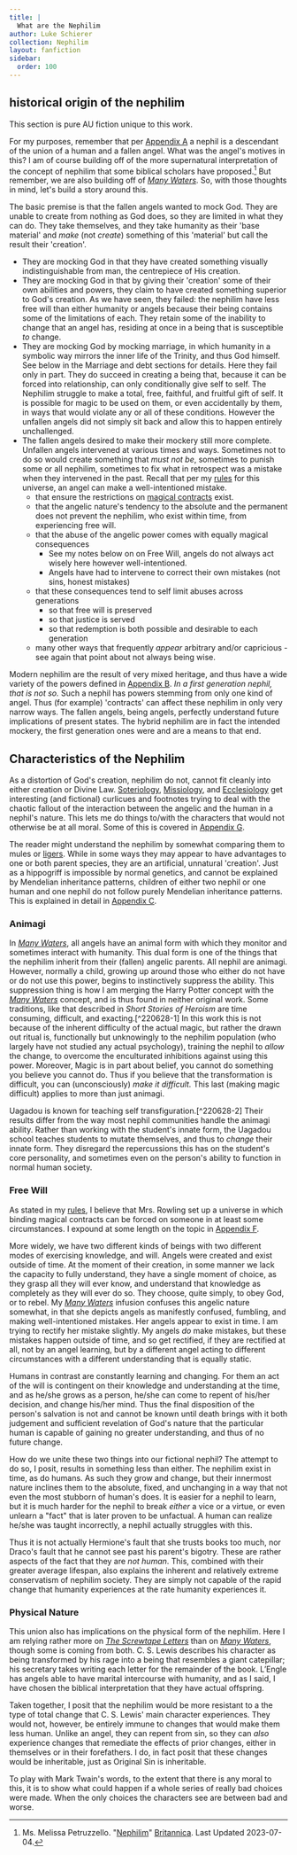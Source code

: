```yaml
---
title: |
  What are the Nephilim
author: Luke Schierer
collection: Nephilim
layout: fanfiction
sidebar:
  order: 100
---
```


## historical origin of the nephilim

This section is pure AU fiction unique to this work.

For my purposes, remember that per [Appendix A][AA] a nephil is a descendant of the union
of a human and a fallen angel. What was the angel's motives in this? I am of course
building off of the more supernatural interpretation of the concept of nephilim that
some biblical scholars have proposed.[^230714-1] But remember, we are also building off
of _[Many Waters][MW]_. So, with those thoughts in mind, let's build a story around
this.

The basic premise is that the fallen angels wanted to mock God. They are unable to
create from nothing as God does, so they are limited in what they can do. They
take themselves, and they take humanity as their 'base material' and _make_ (not
_create_) something of this 'material' but call the result their 'creation'.

- They are mocking God in that they have created something visually indistinguishable
  from man, the centrepiece of His creation.
- They are mocking God in that by giving their 'creation' some of their own abilities
  and powers, they claim to have created something superior to God's creation. As we
  have seen, they failed: the nephilim have less free will than either humanity or
  angels because their being contains some of the limitations of each. They retain
  some of the inability to change that an angel has, residing at once in a being that
  is susceptible _to_ change.
- They are mocking God by mocking marriage, in which humanity in a symbolic way
  mirrors the inner life of the Trinity, and thus God himself. See below in the
  Marriage and debt sections for details. Here they fail only in part. They do
  succeed in creating a being that, because it can be forced into relationship,
  can only conditionally give self to self. The Nephilim struggle to make a total,
  free, faithful, and fruitful gift of self. It is possible for magic to be used on
  them, or even accidentally by them, in ways that would violate any or all of these
  conditions. However the unfallen angels did not simply sit back and allow this to
  happen entirely unchallenged.
- The fallen angels desired to make their mockery still more complete. Unfallen angels
  intervened at various times and ways. Sometimes not to do so would create something
  that _must not be_, sometimes to punish some or all nephilim, sometimes to fix what
  in retrospect was a mistake when they intervened in the past. Recall that per my [rules][AA]
  for this universe, an angel can make a well-intentioned mistake.
  - that ensure the restrictions on [magical contracts][AF] exist.
  - that the angelic nature's tendency to the absolute and the permanent does not prevent
    the nephilim, who exist within time, from experiencing free will.
  - that the abuse of the angelic power comes with equally magical consequences
    - See my notes below on on Free Will, angels do not always act wisely here however well-intentioned.
    - Angels have had to intervene to correct their own mistakes (not sins, honest mistakes)
  - that these consequences tend to self limit abuses across generations
    - so that free will is preserved
    - so that justice is served
    - so that redemption is both possible and desirable to each generation
  - many other ways that frequently _appear_ arbitrary and/or capricious - see again that point about not always being wise.

Modern nephilim are the result of very mixed heritage, and thus have a wide variety
of the powers defined in [Appendix B][AB]. _In a first generation nephil, that is not
so._ Such a nephil has powers stemming from only one kind of angel. Thus (for example)
'contracts' can affect these nephilim in only very narrow ways. The fallen angels, being angels,
perfectly understand future implications of present states. The hybrid nephilim are
in fact the intended mockery, the first generation ones were and are a means to that end.

[^230714-1]: Ms. Melissa Petruzzello. "[Nephilim]" [Britannica]. Last Updated 2023-07-04.

[Nephilim]: https://www.britannica.com/topic/Nephilim
[Britannica]: https://www.britannica.com
[MW]: https://en.wikipedia.org/wiki/Many_Waters

## Characteristics of the Nephilim

As a distortion of God's creation, nephilim do not, cannot fit cleanly into
either creation or Divine Law. [Soteriology][WP1], [Missiology][WP2], and
[Ecclesiology][WP3] get interesting (and fictional) curlicues and footnotes
trying to deal with the chaotic fallout of the interaction between the
angelic and the human in a nephil's nature. This lets me do things to/with
the characters that would not otherwise be at all moral. Some of this is
covered in [Appendix G][AG].

The reader might understand the nephilim by somewhat comparing them to mules or
[ligers]. While in some ways they may appear to have advantages to one or both
parent species, they are an artificial, unnatural 'creation'. Just as a
hippogriff is impossible by normal genetics, and cannot be explained by Mendelian
inheritance patterns, children of either two nephil or one human and one nephil
do not follow purely Mendelian inheritance patterns. This is explained in detail
in [Appendix C][AC].

### Animagi

In _[Many Waters][MW]_, all angels have an animal form with which they monitor and
sometimes interact with humanity. This dual form is one of the things that the
nephilim inherit from their (fallen) angelic parents. All nephil are animagi.
However, normally a child, growing up around those who either do not have or do
not use this power, begins to instinctively suppress the ability. This suppression
thing is how I am merging the Harry Potter concept with the _[Many Waters][MW]_
concept, and is thus found in neither original work. Some traditions, like that
described in _Short Stories of Heroism_ are time consuming, difficult, and
exacting.[^220628-1] In this work this is not because of the inherent difficulty
of the actual magic, but rather the drawn out ritual is, functionally but
unknowingly to the nephilim population (who largely have not studied any actual
psychology), training the nephil to _allow_ the change, to overcome the
enculturated inhibitions against using this power. Moreover, Magic is in part
about belief, you cannot do something you believe you cannot do. Thus if you
believe that the transformation is difficult, you can (unconsciously) _make it
difficult._ This last (making magic difficult) applies to more than just
animagi.

Uagadou is known for teaching self transfiguration.[^220628-2] Their results
differ from the way most nephil communities handle the animagi ability. Rather
than working with the student's innate form, the Uagadou school teaches
students to mutate themselves, and thus to _change_ their innate form. They
disregard the repercussions this has on the student's core personality, and
sometimes even on the person's ability to function in normal human society.

### Free Will

As stated in my [rules][AA], I believe that Mrs. Rowling set up a universe in
which binding magical contracts can be forced on someone in at least some
circumstances. I expound at some length on the topic in [Appendix F][AF].

More widely, we have two different kinds of beings with two different modes of
exercising knowledge, and will. Angels were created and exist outside of time.
At the moment of their creation, in some manner we lack the capacity to fully
understand, they have a single moment of choice, as they grasp all they will
ever know, and understand that knowledge as completely as they will ever do so.
They choose, quite simply, to obey God, or to rebel. My _[Many Waters][MW]_
infusion confuses this angelic nature somewhat, in that she depicts angels as
manifestly confused, fumbling, and making well-intentioned mistakes. Her angels
appear to exist in time. I am trying to rectify her mistake slightly. My angels
_do_ make mistakes, but these mistakes happen outside of time, and so get rectified,
if they are rectified at all, not by an angel learning, but by a different angel
acting to different circumstances with a different understanding that is equally
static.

Humans in contrast are constantly learning and changing. For them an act of the
will is contingent on their knowledge and understanding at the time, and as he/she
grows as a person, he/she can come to repent of his/her decision, and change
his/her mind. Thus the final disposition of the person's salvation is not and
cannot be known until death brings with it both judgement and sufficient revelation
of God's nature that the particular human is capable of gaining no greater
understanding, and thus of no future change.

How do we unite these two things into our fictional nephil? The attempt to do so,
I posit, results in something less than either. The nephilim exist in time,
as do humans. As such they grow and change, but their innermost nature inclines
them to the absolute, fixed, and unchanging in a way that not even the most
stubborn of human's does. It is easier for a nephil to learn, but it is much
harder for the nephil to break _either_ a vice or a virtue, or even unlearn a
"fact" that is later proven to be unfactual. A human can realize he/she was
taught incorrectly, a nephil actually struggles with this.

Thus it is not actually Hermione's fault that she trusts books too much, nor
Draco's fault that he cannot see past his parent's bigotry. These are rather
aspects of the fact that they are _not human_. This, combined with their
greater average lifespan, also explains the inherent and relatively extreme
conservatism of nephilim society. They are simply not capable of the rapid
change that humanity experiences at the rate humanity experiences it.

### Physical Nature

This union also has implications on the physical form of the nephilim. Here
I am relying rather more on _[The Screwtape Letters][TSL]_ than on _[Many
Waters][MW]_, though some is coming from both. C. S. Lewis describes his
character as being transformed by his rage into a being that resembles a giant
catepillar; his secretary takes writing each letter for the remainder of the
book. L’Engle has angels able to have marital intercourse with humanity, and
as I said, I have chosen the biblical interpretation that they have actual
offspring.

Taken together, I posit that the nephilim would be more resistant to a the type
of total change that C. S. Lewis' main character experiences. They would not,
however, be entirely immune to changes that would make them less human. Unlike
an angel, they can repent from sin, so they can _also_ experience changes that
remediate the effects of prior changes, either in themselves or in their
forefathers. I do, in fact posit that these changes would be inheritable, just
as Original Sin is inheritable.

To play with Mark Twain's words, to the extent that there is any moral to this,
it is to show what could happen if a whole series of really bad choices were
made. When the only choices the characters see are between bad and worse.

[ligers]: https://en.wikipedia.org/wiki/ligers
[MW]: https://en.wikipedia.org/wiki/Many_Waters
[TSL]: https://archive.org/details/in.ernet.dli.2015.86985
[WP1]: https://en.wikipedia.org/wiki/Soteriology
[WP2]: https://en.wikipedia.org/wiki/Missiology
[WP3]: https://en.wikipedia.org/wiki/Ecclesiology
[AA]: ../Points%20of%20Divergence/
[AB]: <../Rules of Magic/>
[AC]: <../Magical Beings/>
[AD]: <../Relative Power Levels/>
[AE]: <../Life Expectancy/>
[AF]: <../Magical Contracts/>
[AG]: ../Appendix_G/
[AH]: ../Appendix_H/
[Appendix I]: ../Appendix_I/
